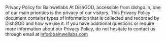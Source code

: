 Privacy Policy for Bainwellabs
At DishGOD, accessible from dishgo.in, one of our main priorities is the privacy of our visitors. This
Privacy Policy document contains types of information that is collected and recorded by DishGOD
and how we use it.
If you have additional questions or require more information about our Privacy Policy, do not hesitate
to contact us through email at info@bainwellabs.com
